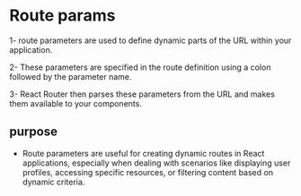 # Route params

1- route parameters are used to define dynamic parts of the URL within your application.

2- These parameters are specified in the route definition using a colon followed by the parameter name.

3- React Router then parses these parameters from the URL and makes them available to your components.

## purpose

- Route parameters are useful for creating dynamic routes in React applications, especially when dealing with scenarios like displaying user profiles, accessing specific resources, or filtering content based on dynamic criteria.
